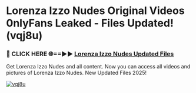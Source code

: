 # Lorenza Izzo Nudes Original Videos 0nlyFans Leaked - Files Updated! (vqj8u)

<h3>🔴 CLICK HERE 🌐==►► <a href="https://tinyurl.com/y5r63du9" rel="nofollow">Lorenza Izzo Nudes Updated Files</a></h3>

Get Lorenza Izzo Nudes and all content. Now you can access all videos and pictures of Lorenza Izzo Nudes. New Updated Files 2025!

[![vqj8u](https://i.imgur.com/UVo9nyh.gif)](https://tinyurl.com/y5r63du9)